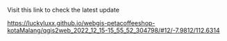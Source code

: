 Visit this link to check the latest update

https://luckyluxx.github.io/webgis-petacoffeeshop-kotaMalang/qgis2web_2022_12_15-15_55_52_304798/#12/-7.9812/112.6314
